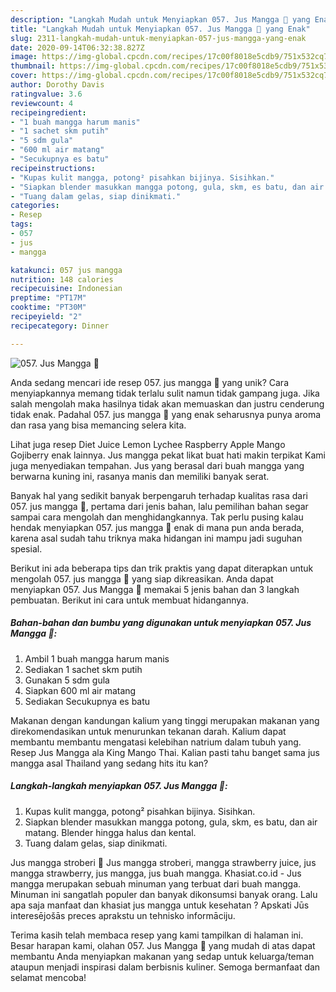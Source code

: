 ```yaml
---
description: "Langkah Mudah untuk Menyiapkan 057. Jus Mangga 🥭 yang Enak"
title: "Langkah Mudah untuk Menyiapkan 057. Jus Mangga 🥭 yang Enak"
slug: 2311-langkah-mudah-untuk-menyiapkan-057-jus-mangga-yang-enak
date: 2020-09-14T06:32:38.827Z
image: https://img-global.cpcdn.com/recipes/17c00f8018e5cdb9/751x532cq70/057-jus-mangga-🥭-foto-resep-utama.jpg
thumbnail: https://img-global.cpcdn.com/recipes/17c00f8018e5cdb9/751x532cq70/057-jus-mangga-🥭-foto-resep-utama.jpg
cover: https://img-global.cpcdn.com/recipes/17c00f8018e5cdb9/751x532cq70/057-jus-mangga-🥭-foto-resep-utama.jpg
author: Dorothy Davis
ratingvalue: 3.6
reviewcount: 4
recipeingredient:
- "1 buah mangga harum manis"
- "1 sachet skm putih"
- "5 sdm gula"
- "600 ml air matang"
- "Secukupnya es batu"
recipeinstructions:
- "Kupas kulit mangga, potong² pisahkan bijinya. Sisihkan."
- "Siapkan blender masukkan mangga potong, gula, skm, es batu, dan air matang. Blender hingga halus dan kental."
- "Tuang dalam gelas, siap dinikmati."
categories:
- Resep
tags:
- 057
- jus
- mangga

katakunci: 057 jus mangga 
nutrition: 148 calories
recipecuisine: Indonesian
preptime: "PT17M"
cooktime: "PT30M"
recipeyield: "2"
recipecategory: Dinner

---
```



![057. Jus Mangga 🥭](https://img-global.cpcdn.com/recipes/17c00f8018e5cdb9/751x532cq70/057-jus-mangga-🥭-foto-resep-utama.jpg)

Anda sedang mencari ide resep 057. jus mangga 🥭 yang unik? Cara menyiapkannya memang tidak terlalu sulit namun tidak gampang juga. Jika salah mengolah maka hasilnya tidak akan memuaskan dan justru cenderung tidak enak. Padahal 057. jus mangga 🥭 yang enak seharusnya punya aroma dan rasa yang bisa memancing selera kita.

Lihat juga resep Diet Juice Lemon Lychee Raspberry Apple Mango Gojiberry enak lainnya. Jus mangga pekat likat buat hati makin terpikat Kami juga menyediakan tempahan. Jus yang berasal dari buah mangga yang berwarna kuning ini, rasanya manis dan memiliki banyak serat.

Banyak hal yang sedikit banyak berpengaruh terhadap kualitas rasa dari 057. jus mangga 🥭, pertama dari jenis bahan, lalu pemilihan bahan segar sampai cara mengolah dan menghidangkannya. Tak perlu pusing kalau hendak menyiapkan 057. jus mangga 🥭 enak di mana pun anda berada, karena asal sudah tahu triknya maka hidangan ini mampu jadi suguhan spesial.


Berikut ini ada beberapa tips dan trik praktis yang dapat diterapkan untuk mengolah 057. jus mangga 🥭 yang siap dikreasikan. Anda dapat menyiapkan 057. Jus Mangga 🥭 memakai 5 jenis bahan dan 3 langkah pembuatan. Berikut ini cara untuk membuat hidangannya.

<!--inarticleads1-->

##### Bahan-bahan dan bumbu yang digunakan untuk menyiapkan 057. Jus Mangga 🥭:

1. Ambil 1 buah mangga harum manis
1. Sediakan 1 sachet skm putih
1. Gunakan 5 sdm gula
1. Siapkan 600 ml air matang
1. Sediakan Secukupnya es batu


Makanan dengan kandungan kalium yang tinggi merupakan makanan yang direkomendasikan untuk menurunkan tekanan darah. Kalium dapat membantu membantu mengatasi kelebihan natrium dalam tubuh yang. Resep Jus Mangga ala King Mango Thai. Kalian pasti tahu banget sama jus mangga asal Thailand yang sedang hits itu kan? 

<!--inarticleads2-->

##### Langkah-langkah menyiapkan 057. Jus Mangga 🥭:

1. Kupas kulit mangga, potong² pisahkan bijinya. Sisihkan.
1. Siapkan blender masukkan mangga potong, gula, skm, es batu, dan air matang. Blender hingga halus dan kental.
1. Tuang dalam gelas, siap dinikmati.


Jus mangga stroberi 🥭 Jus mangga stroberi, mangga strawberry juice, jus mangga strawberry, jus mangga, jus buah mangga. Khasiat.co.id - Jus mangga merupakan sebuah minuman yang terbuat dari buah mangga. Minuman ini sangatlah populer dan banyak dikonsumsi banyak orang. Lalu apa saja manfaat dan khasiat jus mangga untuk kesehatan ? Apskati Jūs interesējošās preces aprakstu un tehnisko informāciju. 

Terima kasih telah membaca resep yang kami tampilkan di halaman ini. Besar harapan kami, olahan 057. Jus Mangga 🥭 yang mudah di atas dapat membantu Anda menyiapkan makanan yang sedap untuk keluarga/teman ataupun menjadi inspirasi dalam berbisnis kuliner. Semoga bermanfaat dan selamat mencoba!
